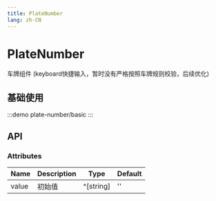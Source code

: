 ```yaml
---
title: PlateNumber
lang: zh-CN
---
```


# PlateNumber

车牌组件
(keyboard快捷输入，暂时没有严格按照车牌规则校验，后续优化)

## 基础使用

:::demo
plate-number/basic
:::

## API

### Attributes

| Name  | Description | Type      | Default |
| ----- | ----------- | --------- | ------- |
| value | 初始值      | ^[string] | ''      |
